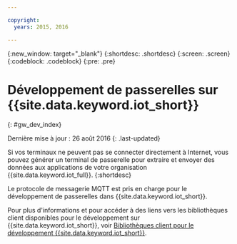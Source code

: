 ```yaml
---

copyright:
  years: 2015, 2016

---
```


{:new_window: target="_blank"}
{:shortdesc: .shortdesc}
{:screen: .screen}
{:codeblock: .codeblock}
{:pre: .pre}

# Développement de passerelles sur {{site.data.keyword.iot_short}}
{: #gw_dev_index}

Dernière mise à jour : 26 août 2016
{: .last-updated}

Si vos terminaux ne peuvent pas se connecter directement à Internet, vous pouvez générer un terminal de passerelle pour extraire et envoyer des données aux applications de votre organisation {{site.data.keyword.iot_full}}.
{:shortdesc}

Le protocole de messagerie MQTT est pris en charge pour le développement de passerelles dans {{site.data.keyword.iot_short}}.

Pour plus d'informations et pour accéder à des liens vers les bibliothèques client disponibles pour le développement sur {{site.data.keyword.iot_short}}, voir [Bibliothèques client pour le développement {{site.data.keyword.iot_short}}](../iot_platform_client_lib.html).

